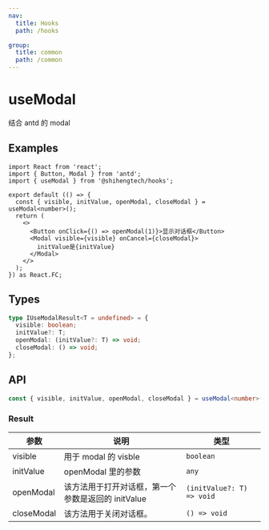 ```yaml
---
nav:
  title: Hooks
  path: /hooks

group:
  title: common
  path: /common
---
```


<!-- TODO: 待补充 -->

# useModal

结合 antd 的 modal

## Examples

```tsx
import React from 'react';
import { Button, Modal } from 'antd';
import { useModal } from '@shihengtech/hooks';

export default (() => {
  const { visible, initValue, openModal, closeModal } = useModal<number>();
  return (
    <>
      <Button onClick={() => openModal(1)}>显示对话框</Button>
      <Modal visible={visible} onCancel={closeModal}>
        initValue是{initValue}
      </Modal>
    </>
  );
}) as React.FC;
```

## Types

```typescript
type IUseModalResult<T = undefined> = {
  visible: boolean;
  initValue?: T;
  openModal: (initValue?: T) => void;
  closeModal: () => void;
};
```

## API

```typescript
const { visible, initValue, openModal, closeModal } = useModal<number>();
```

### Result

| 参数       | 说明                                               | 类型                      |
| ---------- | -------------------------------------------------- | ------------------------- |
| visible    | 用于 modal 的 visble                               | `boolean`                 |
| initValue  | openModal 里的参数                                 | `any`                     |
| openModal  | 该方法用于打开对话框，第一个参数是返回的 initValue | `(initValue?: T) => void` |
| closeModal | 该方法用于关闭对话框。                             | `() => void`              |
